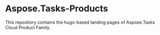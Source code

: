 # Aspose.Tasks-Products
This repository contains the hugo-based landing pages of Aspose.Tasks Cloud Product Family.
